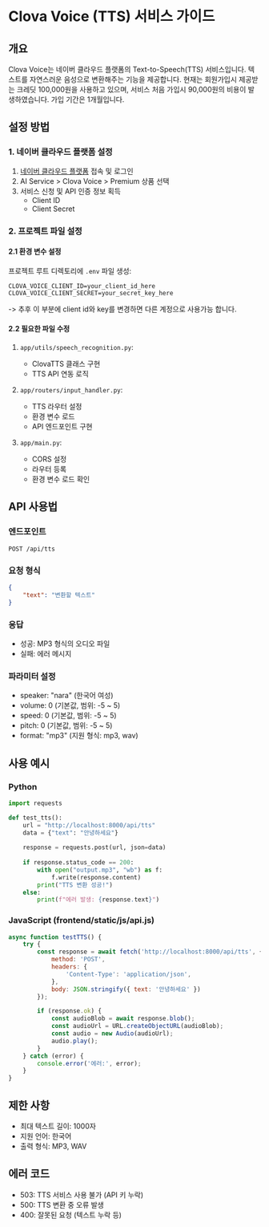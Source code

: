 # Clova Voice (TTS) 서비스 가이드

## 개요
Clova Voice는 네이버 클라우드 플랫폼의 Text-to-Speech(TTS) 서비스입니다. 텍스트를 자연스러운 음성으로 변환해주는 기능을 제공합니다.
현재는 회원가입시 제공받는 크레딧 100,000원을 사용하고 있으며, 서비스 처음 가입시 90,000원의 비용이 발생하였습니다. 가입 기간은 1개월입니다.

## 설정 방법

### 1. 네이버 클라우드 플랫폼 설정
1. [네이버 클라우드 플랫폼](https://www.ncloud.com/) 접속 및 로그인
2. AI Service > Clova Voice > Premium 상품 선택
3. 서비스 신청 및 API 인증 정보 획득
   - Client ID
   - Client Secret

### 2. 프로젝트 파일 설정

#### 2.1 환경 변수 설정
프로젝트 루트 디렉토리에 `.env` 파일 생성:
```
CLOVA_VOICE_CLIENT_ID=your_client_id_here
CLOVA_VOICE_CLIENT_SECRET=your_secret_key_here
```
-> 추후 이 부분에 client id와 key를 변경하면 다른 계정으로 사용가능 합니다.
#### 2.2 필요한 파일 수정
1. `app/utils/speech_recognition.py`:
   - ClovaTTS 클래스 구현
   - TTS API 연동 로직

2. `app/routers/input_handler.py`:
   - TTS 라우터 설정
   - 환경 변수 로드
   - API 엔드포인트 구현

3. `app/main.py`:
   - CORS 설정
   - 라우터 등록
   - 환경 변수 로드 확인

## API 사용법

### 엔드포인트
```
POST /api/tts
```

### 요청 형식
```json
{
    "text": "변환할 텍스트"
}
```

### 응답
- 성공: MP3 형식의 오디오 파일
- 실패: 에러 메시지

### 파라미터 설정
- speaker: "nara" (한국어 여성)
- volume: 0 (기본값, 범위: -5 ~ 5)
- speed: 0 (기본값, 범위: -5 ~ 5)
- pitch: 0 (기본값, 범위: -5 ~ 5)
- format: "mp3" (지원 형식: mp3, wav)

## 사용 예시

### Python
```python
import requests

def test_tts():
    url = "http://localhost:8000/api/tts"
    data = {"text": "안녕하세요"}
    
    response = requests.post(url, json=data)
    
    if response.status_code == 200:
        with open("output.mp3", "wb") as f:
            f.write(response.content)
        print("TTS 변환 성공!")
    else:
        print(f"에러 발생: {response.text}")
```

### JavaScript (frontend/static/js/api.js)
```javascript
async function testTTS() {
    try {
        const response = await fetch('http://localhost:8000/api/tts', {
            method: 'POST',
            headers: {
                'Content-Type': 'application/json',
            },
            body: JSON.stringify({ text: '안녕하세요' })
        });

        if (response.ok) {
            const audioBlob = await response.blob();
            const audioUrl = URL.createObjectURL(audioBlob);
            const audio = new Audio(audioUrl);
            audio.play();
        }
    } catch (error) {
        console.error('에러:', error);
    }
}
```

## 제한 사항
- 최대 텍스트 길이: 1000자
- 지원 언어: 한국어
- 출력 형식: MP3, WAV

## 에러 코드
- 503: TTS 서비스 사용 불가 (API 키 누락)
- 500: TTS 변환 중 오류 발생
- 400: 잘못된 요청 (텍스트 누락 등)
